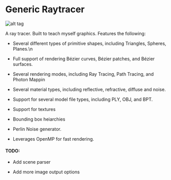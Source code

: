 Generic Raytracer
=========

![alt tag](http://drew.thinkpeopletech.com/25000.png)

A ray tracer. Built to teach myself graphics. Features the following:


- Several different types of primitive shapes, including Triangles, Spheres, Planes.\n

- Full support of rendering Bézier curves, Bézier patches, and Bézier surfaces.

- Several rendering modes, including Ray Tracing, Path Tracing, and Photon Mappin

- Several material types, including reflective, refractive, diffuse and noise.

- Support for several model file types, including PLY, OBJ, and BPT.

- Support for textures

- Bounding box heiarchies

- Perlin Noise generator.

- Leverages OpenMP for fast rendering.

#### TODO:

- Add scene parser

- Add more image output options

